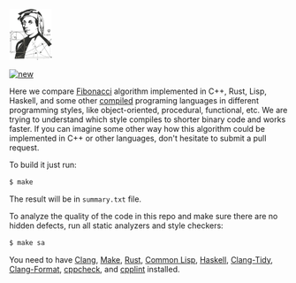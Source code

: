 <img src="https://raw.githubusercontent.com/yegor256/fibonacci/master/logo.svg" height="92px"/>

[![new](https://github.com/yegor256/fibonacci/actions/workflows/make.yml/badge.svg)](https://github.com/yegor256/fibonacci/actions/workflows/make.yml)

Here we compare [Fibonacci](https://en.wikipedia.org/wiki/Fibonacci_number) 
algorithm implemented in C++, Rust, Lisp, Haskell, and some other 
[compiled](https://en.wikipedia.org/wiki/Compiled_language) programing languages
in different programming styles, like object-oriented, procedural, functional, etc.
We are trying to understand which style compiles to shorter binary code and 
works faster. If you can imagine some other way how this algorithm
could be implemented in C++ or other languages, 
don't hesitate to submit a pull request.

To build it just run:

```bash
$ make
```

The result will be in `summary.txt` file.

To analyze the quality of the code in this repo and make sure
there are no hidden defects, run all static analyzers and style checkers:

```bash
$ make sa
```

You need to have [Clang](https://clang.llvm.org),
[Make](https://www.gnu.org/software/make/),
[Rust](https://www.rust-lang.org/tools/install),
[Common Lisp](https://lisp-lang.org/learn/getting-started/),
[Haskell](https://www.haskell.org/),
[Clang-Tidy](https://clang.llvm.org/extra/clang-tidy/),
[Clang-Format](https://clang.llvm.org/docs/ClangFormat.html),
[cppcheck](https://github.com/danmar/cppcheck),
and [cpplint](https://github.com/cpplint/cpplint) installed.
